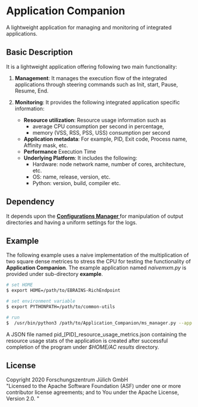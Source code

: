 # Application Companion

A lightweight application for managing and monitoring of integrated applications.

## Basic Description
It is a lightweight application offering following two main functionality:

1. **Management**: It manages the execution flow of the integrated applications through steering commands
such as Init, start, Pause, Resume, End.

1. **Monitoring**: It provides the following integrated application specific information:
   * **Resource utilization**: Resource usage information such as 
      * average CPU consumption per second in percentage, 
      * memory (VSS, RSS, PSS, USS) consumption per second
   * **Application metadata**: For example, PID, Exit code, Process name, Affinity mask, etc.
   * **Performance** Execution Time
   * **Underlying Platform**: It includes the following:
      * Hardware: node network name, number of cores, architecture, etc.
      * OS: name, release, version, etc.
      * Python: version, build, compiler etc.
## Dependency

It depends upon the  **<a href="/python/configuration_manager"> Configurations Manager </a>** for manipulation of output directories and having a uniform settings for the logs.
## Example

The following example uses a naive implementation of the multiplication of two square dense metrices to stress the CPU for testing the functionality of **Application Companion**. The example application named *naivemxm.py* is provided under sub-directory **example**.

```bash
# set HOME
$ export HOME=/path/to/EBRAINS-RichEndpoint

# set environment variable
$ export PYTHONPATH=/path/to/common-utils

# run
$  /usr/bin/python3 /path/to/Application_Companion/ms_manager.py --app /path/to/Application_Companion/example/naive_mxm.py --param 300
```

A JSON file  named pid_[PID]_resource_usage_metrics.json containing the resource usage stats of the application is created after successful completion of the program under *$HOME/AC results* directory.
## License

Copyright 2020 Forschungszentrum Jülich GmbH  
"Licensed to the Apache Software Foundation (ASF) under one or more contributor
license agreements; and to You under the Apache License, Version 2.0. "